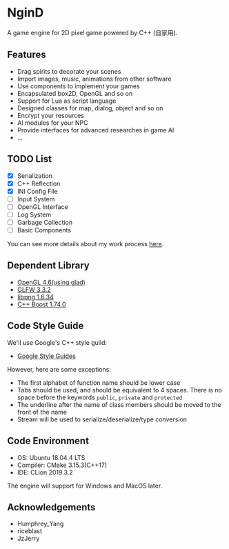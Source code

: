 # NginD
A game engine for 2D pixel game powered by C++ (自家用). 

## Features
+ Drag spirits to decorate your scenes
+ Import images, music, animations from other software
+ Use components to implement your games
+ Encapsulated box2D, OpenGL and so on
+ Support for Lua as script language
+ Designed classes for map, dialog, object and so on
+ Encrypt your resources
+ AI modules for your NPC
+ Provide interfaces for advanced researches in game AI
+ ...

## TODO List
+ [x] Serialization
+ [x] C++ Reflection
+ [x] INI Config File
+ [ ] Input System
+ [ ] OpenGL Interface
+ [ ] Log System
+ [ ] Garbage Collection
+ [ ] Basic Components

You can see more details about my work process [here](https://docs.qq.com/doc/DU3h2bVBVcHZrdnNr).

## Dependent Library
+ [OpenGL 4.6(using glad)](https://glad.dav1d.de/)
+ [GLFW 3.3.2](https://www.glfw.org/)
+ [libpng 1.6.34](http://www.libpng.org/pub/png/libpng.html)
+ [C++ Boost 1.74.0](https://www.boost.org/)

## Code Style Guide
We'll use Google's C++ style guild:
+ [Google Style Guides](https://github.com/google/styleguide)

However, here are some exceptions:
+ The first alphabet of function name should be lower case
+ Tabs should be used, and should be equivalent to 4 spaces. There is no space before the keywords `public`, `private` and `protected`
+ The underline after the name of class members should be moved to the front of the name
+ Stream will be used to serialize/deserialize/type conversion

## Code Environment
+ OS: Ubuntu 18.04.4 LTS
+ Compiler: CMake 3.15.3(C++17)
+ IDE: CLion 2019.3.2

The engine will support for Windows and MacOS later.

## Acknowledgements
+ Humphrey_Yang
+ riceblast
+ JzJerry